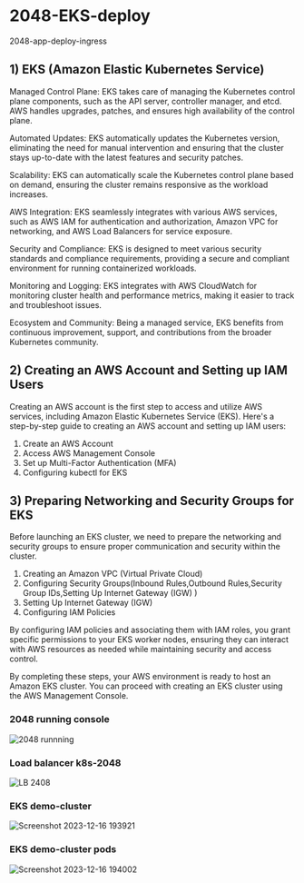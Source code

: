 # 2048-EKS-deploy
2048-app-deploy-ingress

 ## 1) EKS (Amazon Elastic Kubernetes Service)
 Managed Control Plane: EKS takes care of managing the Kubernetes control plane components, such as the API server, controller manager, and etcd. AWS handles upgrades, patches, and ensures high availability of the control plane.

Automated Updates: EKS automatically updates the Kubernetes version, eliminating the need for manual intervention and ensuring that the cluster stays up-to-date with the latest features and security patches.

Scalability: EKS can automatically scale the Kubernetes control plane based on demand, ensuring the cluster remains responsive as the workload increases.

AWS Integration: EKS seamlessly integrates with various AWS services, such as AWS IAM for authentication and authorization, Amazon VPC for networking, and AWS Load Balancers for service exposure.

Security and Compliance: EKS is designed to meet various security standards and compliance requirements, providing a secure and compliant environment for running containerized workloads.

Monitoring and Logging: EKS integrates with AWS CloudWatch for monitoring cluster health and performance metrics, making it easier to track and troubleshoot issues.

Ecosystem and Community: Being a managed service, EKS benefits from continuous improvement, support, and contributions from the broader Kubernetes community.

## 2) Creating an AWS Account and Setting up IAM Users
Creating an AWS account is the first step to access and utilize AWS services, including Amazon Elastic Kubernetes Service (EKS). Here's a step-by-step guide to creating an AWS account and setting up IAM users:
1. Create an AWS Account
2. Access AWS Management Console
3. Set up Multi-Factor Authentication (MFA)
4. Configuring kubectl for EKS
## 3) Preparing Networking and Security Groups for EKS
Before launching an EKS cluster, we need to prepare the networking and security groups to ensure proper communication and security within the cluster.

1. Creating an Amazon VPC (Virtual Private Cloud)
2. Configuring Security Groups(Inbound Rules,Outbound Rules,Security Group IDs,Setting Up Internet Gateway (IGW) )
3. Setting Up Internet Gateway (IGW)
4. Configuring IAM Policies

By configuring IAM policies and associating them with IAM roles, you grant specific permissions to your EKS worker nodes, ensuring they can interact with AWS resources as needed while maintaining security and access control.

By completing these steps, your AWS environment is ready to host an Amazon EKS cluster. You can proceed with creating an EKS cluster using the AWS Management Console.



### 2048 running console

![2048 runnning](https://github.com/chintan2812/2048-EKS-deploy/assets/142546141/6c576101-d34d-4d46-a0ca-92d399681650)

### Load balancer k8s-2048

![LB 2408](https://github.com/chintan2812/2048-EKS-deploy/assets/142546141/267be166-90f6-4594-b70f-16f5ec9f380f)

### EKS demo-cluster 

![Screenshot 2023-12-16 193921](https://github.com/chintan2812/2048-EKS-deploy/assets/142546141/39a7aa8c-3dac-48d5-aab5-55c8fc7fcc1d)

### EKS demo-cluster pods

![Screenshot 2023-12-16 194002](https://github.com/chintan2812/2048-EKS-deploy/assets/142546141/7014b46c-f91b-4508-9adb-eae3c558e08e)




